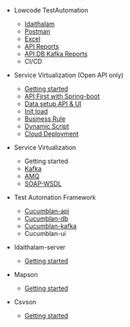 - Lowcode TestAutomation
  - [Idaithalam](Idaithalam.md)
  - [Postman](Postman.md)
  - [Excel](Excel.md)
  - [API Reports](/api/cucumber-html-reports/overview-features.html)
  - [API DB Kafka Reports](/kafka/cucumber-html-reports/overview-features.html)
  - CI/CD

- Service Virtualization (Open API only)
  - [Getting started](Virtualan.md)
  - [API First with Spring-boot](Api-first.md)
  - [Data setup API & UI](Virtualan-mock-data.md)
  - [Init load](Virtualan-init-load.md)
  - [Business Rule](Virtualan-business-rule.md)
  - [Dynamic Script](Virtualan-dynamic-script.md)
  - [Cloud Deployment](Virtualan-container.md)

- Service Virtualization 
  - Getting started
  - [Kafka](SV_kafka.md)
  - [AMQ](SV_amq.md) 
  - [SOAP-WSDL](SV_soap.md)

- Test Automation Framework
  - [Cucumblan-api](Cucumblan-api.md)
  - [Cucumblan-db](Cucumblan-db.md)
  - [Cucumblan-kafka](Cucumblan-message.md)
  - Cucumblan-ui

- Idaithalam-server
  - [Getting started](Idaiserver.md)

- Mapson
  - [Getting started](Mapson.md)

- Csvson
  - [Getting started](Csvson.md)